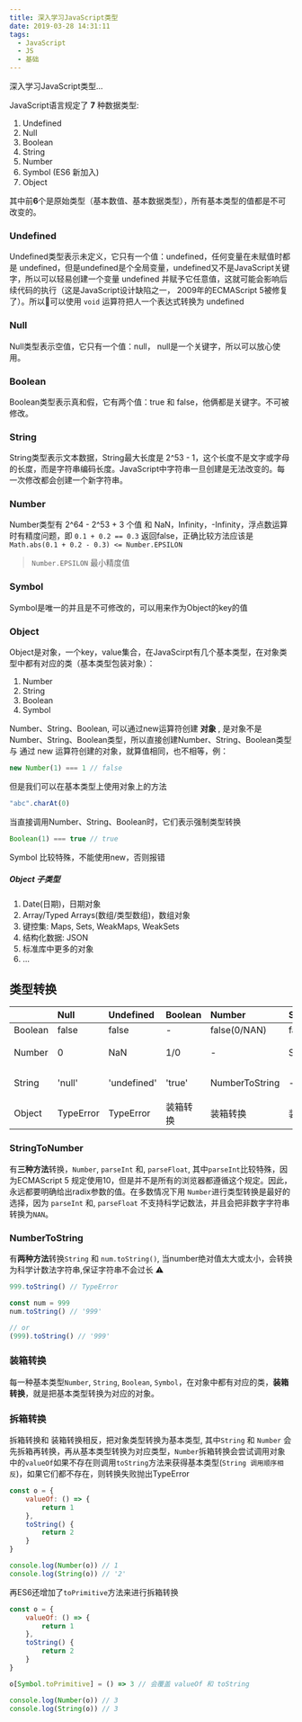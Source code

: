 ```yaml
---
title: 深入学习JavaScript类型
date: 2019-03-28 14:31:11
tags: 
  - JavaScript
  - JS 
  - 基础
---
```

深入学习JavaScript类型...
<!-- more -->
JavaScript语言规定了 <strong>7</strong> 种数据类型:

1. Undefined
2. Null
3. Boolean
4. String
5. Number
6. Symbol (ES6 新加入)
7. Object

其中前**6**个是原始类型（基本数值、基本数据类型），所有基本类型的值都是不可改变的。

### Undefined
Undefined类型表示未定义，它只有一个值：undefined，任何变量在未赋值时都是 undefined，但是undefined是个全局变量，undefined又不是JavaScript关键字，所以可以轻易创建一个变量 undefined 并赋予它任意值，这就可能会影响后续代码的执行（这是JavaScript设计缺陷之一， 2009年的ECMAScript 5被修复了）。所以可以使用 `void` 运算符把人一个表达式转换为 undefined

### Null
Null类型表示空值，它只有一个值：null， null是一个关键字，所以可以放心使用。

### Boolean
Boolean类型表示真和假，它有两个值：true 和 false，他俩都是关键字。不可被修改。

### String
String类型表示文本数据，String最大长度是 2^53 - 1，这个长度不是文字或字母的长度，而是字符串编码长度。JavaScript中字符串一旦创建是无法改变的。每一次修改都会创建一个新字符串。

### Number
Number类型有 2^64 - 2^53 + 3 个值 和 NaN，Infinity，-Infinity，浮点数运算时有精度问题，即 `0.1 + 0.2 == 0.3` 返回false，正确比较方法应该是 `Math.abs(0.1 + 0.2 - 0.3) <= Number.EPSILON`
> `Number.EPSILON` 最小精度值

### Symbol
Symbol是唯一的并且是不可修改的，可以用来作为Object的key的值

### Object
Object是对象，一个key，value集合，在JavaScirpt有几个基本类型，在对象类型中都有对应的类（基本类型包装对象）：
1. Number
2. String
3. Boolean
4. Symbol

Number、String、Boolean, 可以通过new运算符创建 **对象** , 是对象不是Number、String、Boolean类型，所以直接创建Number、String、Boolean类型 与 通过 new 运算符创建的对象，就算值相同，也不相等，例：
```JavaScript
new Number(1) === 1 // false
```
但是我们可以在基本类型上使用对象上的方法
```JavaScript
"abc".charAt(0)
```
当直接调用Number、String、Boolean时，它们表示强制类型转换
```JavaScript
Boolean(1) === true // true
```
Symbol 比较特殊，不能使用new，否则报错

##### Object 子类型
1. Date(日期)，日期对象
2. Array/Typed Arrays(数组/类型数组)，数组对象
3. 键控集: Maps, Sets, WeakMaps, WeakSets
4. 结构化数据: JSON
5. 标准库中更多的对象
6. ...

## 类型转换
|         | Null      | Undefined   | Boolean  | Number         | String         | Symbol    | Object   |
| :------ | :-------- | :---------- | :------- | :------------- | :------------- | :-------- | :------- |
| Boolean | false     | false       | -        | false(0/NAN)   | false('')      | true      | true     |
| Number  | 0         | NaN         | 1/0      | -              | StringToNumber | TypeError | 拆箱转换 |
| String  | 'null'    | 'undefined' | 'true'   | NumberToString | -              | TypeError | 拆箱转换 |
| Object  | TypeError | TypeError   | 装箱转换 | 装箱转换       | 装箱转换       | 装箱转换  | -        |

### StringToNumber
有**三种方法**转换，`Number`, `parseInt` 和, `parseFloat`, 其中`parseInt`比较特殊，因为ECMAScript 5 规定使用10，但是并不是所有的浏览器都遵循这个规定。因此，永远都要明确给出radix参数的值。在多数情况下用 `Number`进行类型转换是最好的选择，因为
`parseInt` 和, `parseFloat` 不支持科学记数法，并且会把非数字字符串转换为`NAN`。

### NumberToString
有**两种方法**转换`String` 和 `num.toString()`, 当number绝对值太大或太小，会转换为科学计数法字符串,保证字符串不会过长
⚠️
```JavaScript
999.toString() // TypeError

const num = 999
num.toString() // '999'

// or
(999).toString() // '999'
```

### 装箱转换
每一种基本类型`Number`, `String`, `Boolean`, `Symbol`，在对象中都有对应的类，**装箱转换**，就是把基本类型转换为对应的对象。

### 拆箱转换
拆箱转换和 装箱转换相反，把对象类型转换为基本类型, 其中`String` 和 `Number` 会先拆箱再转换，再从基本类型转换为对应类型，`Number`拆箱转换会尝试调用对象中的`valueOf`如果不存在则调用`toString`方法来获得基本类型(`String 调用顺序相反`)，如果它们都不存在，则转换失败抛出TypeError
```JavaScript
const o = {
    valueOf: () => {
        return 1
    },
    toString() {
        return 2
    }
}

console.log(Number(o)) // 1
console.log(String(o)) // '2'
```
再ES6还增加了`toPrimitive`方法来进行拆箱转换
```JavaScript
const o = {
    valueOf: () => {
        return 1
    },
    toString() {
        return 2    
    }
}

o[Symbol.toPrimitive] = () => 3 // 会覆盖 valueOf 和 toString

console.log(Number(o)) // 3
console.log(String(o)) // 3
```